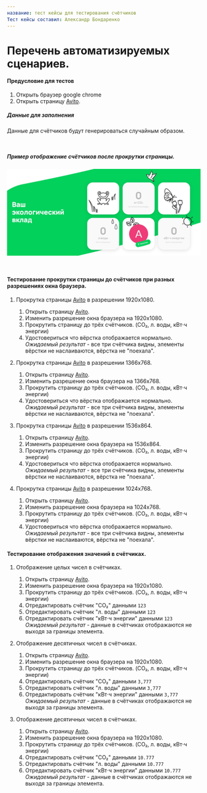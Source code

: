 ```yaml
---
название: тест кейсы для тестирования счётчиков
Тест кейсы составил: Александр Бондаренко
---
```


# Перечень автоматизируемых сценариев.

#### Предусловие для тестов
1. Открыть браузер google chrome
1. Открыть страницу [Avito](https://www.avito.ru/avito-care/eco-impact).

##### Данные для заполнения
Данные для счётчиков будут генерироваться случайным образом.

<br>

##### Пример отображение счётчиков после прокрутки страницы.
![img_1.png](img_1.png)

<br>

#### Тестирование прокрутки страницы до счётчиков при разных разрешениях окна браузера.

1. Прокрутка страницы [Avito](https://www.avito.ru/avito-care/eco-impact) в разрешении 1920x1080.
    1. Открыть страницу [Avito](https://www.avito.ru/avito-care/eco-impact).
    1. Изменить разрешение окна браузера на 1920x1080.
    1. Прокрутить страницу до трёх счётчиков. (CO₂, л. воды, кВт⋅ч энергии)
    1. Удостовериться что вёрстка отображается нормально.
       <br>
       *Ожидаемый результат* - все три счётчика видны, элементы вёрстки не наслаиваются, вёрстка не "поехала".

1. Прокрутка страницы [Avito](https://www.avito.ru/avito-care/eco-impact) в разрешении 1366x768.
    1. Открыть страницу [Avito](https://www.avito.ru/avito-care/eco-impact).
    1. Изменить разрешение окна браузера на 1366x768.
    1. Прокрутить страницу до трёх счётчиков. (CO₂, л. воды, кВт⋅ч энергии)
    1. Удостовериться что вёрстка отображается нормально.
       <br>
       *Ожидаемый результат* - все три счётчика видны, элементы вёрстки не наслаиваются,  вёрстка не "поехала".

1. Прокрутка страницы [Avito](https://www.avito.ru/avito-care/eco-impact) в разрешении 1536x864.
    1. Открыть страницу [Avito](https://www.avito.ru/avito-care/eco-impact).
    1. Изменить разрешение окна браузера на 1536x864.
    1. Прокрутить страницу до трёх счётчиков. (CO₂, л. воды, кВт⋅ч энергии)
    1. Удостовериться что вёрстка отображается нормально.
       <br>
       *Ожидаемый результат* - все три счётчика видны, элементы вёрстки не наслаиваются,  вёрстка не "поехала".

1. Прокрутка страницы [Avito](https://www.avito.ru/avito-care/eco-impact) в разрешении 1024x768.
    1. Открыть страницу [Avito](https://www.avito.ru/avito-care/eco-impact).
    1. Изменить разрешение окна браузера на 1024x768.
    1. Прокрутить страницу до трёх счётчиков. (CO₂, л. воды, кВт⋅ч энергии)
    1. Удостовериться что вёрстка отображается нормально.
       <br>
       *Ожидаемый результат* - все три счётчика видны, элементы вёрстки не наслаиваются,  вёрстка не "поехала".

#### Тестирование отображения значений в счётчиках.

1. Отображение целых чисел в счётчиках.
    1. Открыть страницу [Avito](https://www.avito.ru/avito-care/eco-impact).
    1. Изменить разрешение окна браузера на 1920x1080.
    1. Прокрутить страницу до трёх счётчиков. (CO₂, л. воды, кВт⋅ч энергии)
    1. Отредактировать счётчик "CO₂" данными ```123```
    1. Отредактировать счётчик "л. воды" данными ```123```
    1. Отредактировать счётчик "кВт⋅ч энергии" данными ```123```
       <br>
       *Ожидаемый результат* - данные в счётчиках отображаются не выходя за границы элемента.

1. Отображение десятичных чисел в счётчиках.
    1. Открыть страницу [Avito](https://www.avito.ru/avito-care/eco-impact).
    1. Изменить разрешение окна браузера на 1920x1080.
    1. Прокрутить страницу до трёх счётчиков. (CO₂, л. воды, кВт⋅ч энергии)
    1. Отредактировать счётчик "CO₂" данными ```3,777```
    1. Отредактировать счётчик "л. воды" данными ```3,777```
    1. Отредактировать счётчик "кВт⋅ч энергии" данными ```3,777```
       <br>
       *Ожидаемый результат* - данные в счётчиках отображаются не выходя за границы элемента.

1. Отображение десятичных чисел в счётчиках.
    1. Открыть страницу [Avito](https://www.avito.ru/avito-care/eco-impact).
    1. Изменить разрешение окна браузера на 1920x1080.
    1. Прокрутить страницу до трёх счётчиков. (CO₂, л. воды, кВт⋅ч энергии)
    1. Отредактировать счётчик "CO₂" данными ```10.777```
    1. Отредактировать счётчик "л. воды" данными ```10.777```
    1. Отредактировать счётчик "кВт⋅ч энергии" данными ```10.777```
       <br>
       *Ожидаемый результат* - данные в счётчиках отображаются не выходя за границы элемента.

